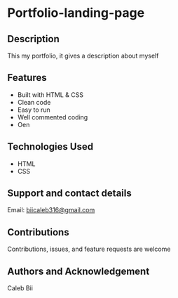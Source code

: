 # Portfolio-landing-page

## Description
This my portfolio, it gives a description about myself

## Features
* Built with HTML & CSS
* Clean code
* Easy to run
* Well commented coding
* Oen

## Technologies Used
* HTML
* CSS

## Support and contact details
Email: biicaleb316@gmail.com
## Contributions
Contributions, issues, and feature requests are welcome
## Authors and Acknowledgement
Caleb Bii

